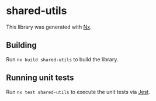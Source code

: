 # shared-utils

This library was generated with [Nx](https://nx.dev).

## Building

Run `nx build shared-utils` to build the library.

## Running unit tests

Run `nx test shared-utils` to execute the unit tests via [Jest](https://jestjs.io).
